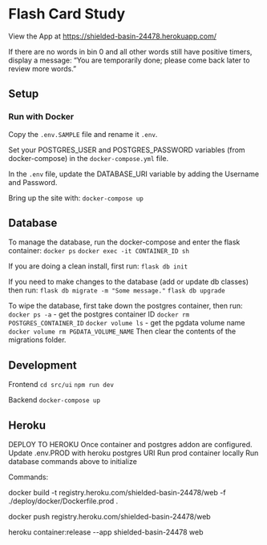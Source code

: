 # Flash Card Study

View the App at https://shielded-basin-24478.herokuapp.com/

If there are no words in bin 0 and all other words still have positive timers, display a message: “You are temporarily done; please come back later to review more words.”

## Setup

### Run with Docker

Copy the `.env.SAMPLE` file and rename it `.env`.

Set your POSTGRES_USER and POSTGRES_PASSWORD variables (from docker-compose) in the `docker-compose.yml` file.

In the `.env` file, update the DATABASE_URI variable by adding the Username and Password.

Bring up the site with:
`docker-compose up`

## Database

To manage the database, run the docker-compose and enter the flask container:
`docker ps`
`docker exec -it CONTAINER_ID sh`

If you are doing a clean install, first run:
`flask db init`

If you need to make changes to the database (add or update db classes) then run:
`flask db migrate -m "Some message."`
`flask db upgrade`

To wipe the database, first take down the postgres container, then run:
`docker ps -a` - get the postgres container ID
`docker rm POSTGRES_CONTAINER_ID`
`docker volume ls` - get the pgdata volume name
`docker volume rm PGDATA_VOLUME_NAME`
Then clear the contents of the migrations folder.

## Development

Frontend
`cd src/ui`
`npm run dev`

Backend
`docker-compose up`

## Heroku

DEPLOY TO HEROKU
Once container and postgres addon are configured.
Update .env.PROD with heroku postgres URI
Run prod container locally
Run database commands above to initialize

Commands:

docker build -t registry.heroku.com/shielded-basin-24478/web -f ./deploy/docker/Dockerfile.prod .

docker push registry.heroku.com/shielded-basin-24478/web

heroku container:release --app shielded-basin-24478 web
